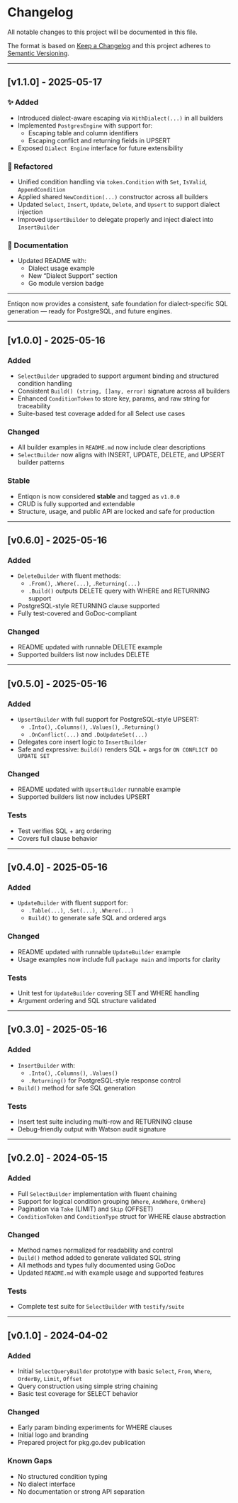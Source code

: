 # Changelog

All notable changes to this project will be documented in this file.

The format is based on [Keep a Changelog](https://keepachangelog.com/)
and this project adheres to [Semantic Versioning](https://semver.org/).

---

## [v1.1.0] - 2025-05-17

### ✨ Added
- Introduced dialect-aware escaping via `WithDialect(...)` in all builders
- Implemented `PostgresEngine` with support for:
  - Escaping table and column identifiers
  - Escaping conflict and returning fields in UPSERT
- Exposed `Dialect Engine` interface for future extensibility

### 🔧 Refactored
- Unified condition handling via `token.Condition` with `Set`, `IsValid`, `AppendCondition`
- Applied shared `NewCondition(...)` constructor across all builders
- Updated `Select`, `Insert`, `Update`, `Delete`, and `Upsert` to support dialect injection
- Improved `UpsertBuilder` to delegate properly and inject dialect into `InsertBuilder`

### 📘 Documentation
- Updated README with:
  - Dialect usage example
  - New “Dialect Support” section
  - Go module version badge

---

Entiqon now provides a consistent, safe foundation for dialect-specific SQL generation — ready for PostgreSQL, and future engines.

---

## [v1.0.0] - 2025-05-16

### Added
- `SelectBuilder` upgraded to support argument binding and structured condition handling
- Consistent `Build() (string, []any, error)` signature across all builders
- Enhanced `ConditionToken` to store key, params, and raw string for traceability
- Suite-based test coverage added for all Select use cases

### Changed
- All builder examples in `README.md` now include clear descriptions
- `SelectBuilder` now aligns with INSERT, UPDATE, DELETE, and UPSERT builder patterns

### Stable
- Entiqon is now considered **stable** and tagged as `v1.0.0`
- CRUD is fully supported and extendable
- Structure, usage, and public API are locked and safe for production

---

## [v0.6.0] - 2025-05-16

### Added
- `DeleteBuilder` with fluent methods:
  - `.From()`, `.Where(...)`, `.Returning(...)`
  - `.Build()` outputs DELETE query with WHERE and RETURNING support
- PostgreSQL-style RETURNING clause supported
- Fully test-covered and GoDoc-compliant

### Changed
- README updated with runnable DELETE example
- Supported builders list now includes DELETE

---

## [v0.5.0] - 2025-05-16

### Added
- `UpsertBuilder` with full support for PostgreSQL-style UPSERT:
  - `.Into()`, `.Columns()`, `.Values()`, `.Returning()`
  - `.OnConflict(...)` and `.DoUpdateSet(...)`
- Delegates core insert logic to `InsertBuilder`
- Safe and expressive: `Build()` renders SQL + args for `ON CONFLICT DO UPDATE SET`

### Changed
- README updated with `UpsertBuilder` runnable example
- Supported builders list now includes UPSERT

### Tests
- Test verifies SQL + arg ordering
- Covers full clause behavior

---

## [v0.4.0] - 2025-05-16

### Added
- `UpdateBuilder` with fluent support for:
  - `.Table(...)`, `.Set(...)`, `.Where(...)`
  - `Build()` to generate safe SQL and ordered args

### Changed
- README updated with runnable `UpdateBuilder` example
- Usage examples now include full `package main` and imports for clarity

### Tests
- Unit test for `UpdateBuilder` covering SET and WHERE handling
- Argument ordering and SQL structure validated

---

## [v0.3.0] - 2025-05-16

### Added
- `InsertBuilder` with:
  - `.Into()`, `.Columns()`, `.Values()`
  - `.Returning()` for PostgreSQL-style response control
- `Build()` method for safe SQL generation

### Tests
- Insert test suite including multi-row and RETURNING clause
- Debug-friendly output with Watson audit signature

---

## [v0.2.0] - 2024-05-15

### Added
- Full `SelectBuilder` implementation with fluent chaining
- Support for logical condition grouping (`Where`, `AndWhere`, `OrWhere`)
- Pagination via `Take` (LIMIT) and `Skip` (OFFSET)
- `ConditionToken` and `ConditionType` struct for WHERE clause abstraction

### Changed
- Method names normalized for readability and control
- `Build()` method added to generate validated SQL string
- All methods and types fully documented using GoDoc
- Updated `README.md` with example usage and supported features

### Tests
- Complete test suite for `SelectBuilder` with `testify/suite`

---

## [v0.1.0] - 2024-04-02

### Added
- Initial `SelectQueryBuilder` prototype with basic `Select`, `From`, `Where`, `OrderBy`, `Limit`, `Offset`
- Query construction using simple string chaining
- Basic test coverage for SELECT behavior

### Changed
- Early param binding experiments for WHERE clauses
- Initial logo and branding
- Prepared project for pkg.go.dev publication

### Known Gaps
- No structured condition typing
- No dialect interface
- No documentation or strong API separation
